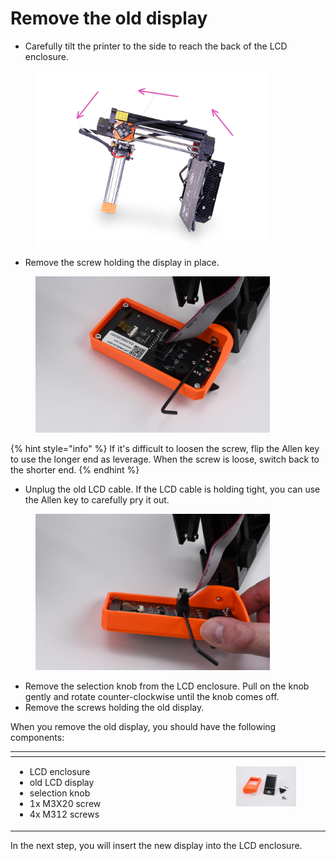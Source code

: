 # Remove the old display

* Carefully tilt the printer to the side to reach the back of the LCD enclosure.

<figure><img src="../../.gitbook/assets/9712615fffb99a74_painted.jpeg" alt="" width="375"><figcaption></figcaption></figure>

* Remove the screw holding the display in place.

<figure><img src="../../.gitbook/assets/DSC_7015.JPG" alt="" width="375"><figcaption></figcaption></figure>

{% hint style="info" %}
If it's difficult to loosen the screw, flip the Allen key to use the longer end as leverage. When the screw is loose, switch back to the shorter end.&#x20;
{% endhint %}

* Unplug the old LCD cable. If the LCD cable is holding tight, you can use the Allen key to carefully pry it out.

<figure><img src="../../.gitbook/assets/DSC_7016.JPG" alt="" width="375"><figcaption></figcaption></figure>

* Remove the selection knob from the LCD enclosure. Pull on the knob gently and rotate counter-clockwise until the knob comes off.
* Remove the screws holding the old display.

When you remove the old display, you should have the following components:

<table data-header-hidden><thead><tr><th width="300" valign="middle"></th><th valign="top"></th></tr></thead><tbody><tr><td valign="middle"><ul><li>LCD enclosure</li><li>old LCD display</li><li>selection knob</li><li>1x M3X20 screw</li><li>4x M312 screws</li></ul></td><td valign="top"><p></p><div><figure><img src="../../.gitbook/assets/DSC_7023.JPG" alt=""><figcaption></figcaption></figure></div></td></tr></tbody></table>

In the next step, you will insert the new display into the LCD enclosure.
